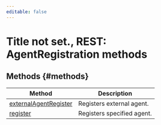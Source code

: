 ```yaml
---
editable: false
---
```


# Title not set., REST: AgentRegistration methods


## Methods {#methods}
Method | Description
--- | ---
[externalAgentRegister](externalAgentRegister.md) | Registers external agent.
[register](register.md) | Registers specified agent.